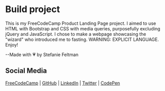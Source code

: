 # Build project
This is my FreeCodeCamp Product Landing Page project. I aimed to use HTML with Bootstrap and CSS with media queries, purposefully excluding jQuery and JavaScript. I chose to make a webpage showcasing the "wizard" who introduced me to fasting. WARNING: EXPLICIT LANGUAGE. Enjoy!

--Made with 💗 by Stefanie Feltman

## Social Media
[FreeCodeCamp](https://www.freecodecamp.org/stefaniedev) |
[GitHub](https://github.com/stefaniedev) |
[LinkedIn](https://www.linkedin.com/in/stefaniefeltman/) |
[Twitter](https://twitter.com/stefaniedev) |
[CodePen](https://codepen.io/stefaniedev/)
